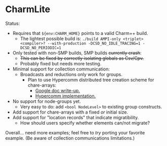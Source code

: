 # CharmLite

Status:
- Requires that `${env:CHARM_HOME}` points to a valid Charm++ build.
    - The lightest possible build is:
    `./build AMPI-only <triplet> <compiler>? --with-production -DCSD_NO_IDLE_TRACING=1 -DCSD_NO_PERIODIC=1`
- Only tested with non-SMP builds, SMP builds ~~currently crash~~:
    - ~~This can be fixed by correctly isolating globals as Csv/Cpv.~~
    - Probably fixed but needs more testing.
- Minimal support for collection communication:
    - Broadcasts and reductions only work for groups.
        - Plan to use Hypercomm distributed tree creation scheme for chare-arrays:
            - [Google doc write-up.](https://docs.google.com/document/d/1hv-9qm1dXR8R1VJXgtyFHuhTUoa_izrm-jDXPqqkpas/edit?usp=sharing)
            - [Hypercomm implementation.](https://github.com/jszaday/hypercomm/blob/main/include/hypercomm/tree_builder/tree_builder.hpp)
- No support for node-groups yet.
    - Very easy to do: add `<bool NodeLevel>` to existing group constructs.
- Add support for chare-arrays with a fixed _or_ initial size.
- Add support for "location records" that indicate migratibility.
    - How should users specify whether elements can/not migrate?

Overall... need more examples; feel free to _try_ porting your favorite example. (Be aware of collection communications limitations.)
